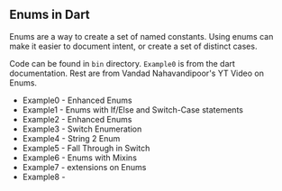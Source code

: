 ## Enums in Dart 

Enums are a way to create a set of named constants. Using enums can make it easier to document intent, or create a set of distinct cases. 

Code can be found in `bin` directory. `Example0` is from the dart documentation. Rest are from Vandad Nahavandipoor's YT Video on Enums.

- Example0 - Enhanced Enums
- Example1 - Enums with If/Else and Switch-Case statements
- Example2 - Enhanced Enums 
- Example3 - Switch Enumeration
- Example4 - String 2 Enum
- Example5 - Fall Through in Switch
- Example6 - Enums with Mixins
- Example7 - extensions on Enums 
- Example8 - 

```dart
